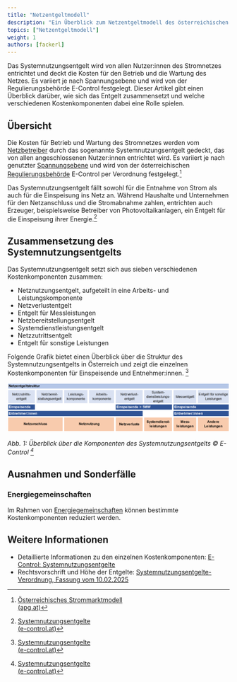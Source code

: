 ```yaml
---
title: "Netzentgeltmodell"
description: "Ein Überblick zum Netzentgeltmodell des österreichischen Stromnetzes."
topics: ["Netzentgeltmodell"]
weight: 1
authors: [fackerl]
---
```


Das Systemnutzungsentgelt wird von allen Nutzer:innen des Stromnetzes entrichtet und deckt die Kosten für den Betrieb und die Wartung des Netzes. Es variiert je nach Spannungsebene und wird von der Regulierungsbehörde E-Control festgelegt. Dieser Artikel gibt einen Überblick darüber, wie sich das Entgelt zusammensetzt und welche verschiedenen Kostenkomponenten dabei eine Rolle spielen.

<!-- more -->

## Übersicht

Die Kosten für Betrieb und Wartung des Stromnetzes werden vom [Netzbetreiber](/wissen/akteure/) durch das sogenannte Systemnutzungsentgelt gedeckt, das von allen angeschlossenen Nutzer:innen entrichtet wird. Es variiert je nach genutzter [Spannungsebene](/wissen/stromnetz/) und wird von der österreichischen [Regulierungsbehörde](/wissen/akteure/) E-Control per Verordnung festgelegt.[^1]

Das Systemnutzungsentgelt fällt sowohl für die Entnahme von Strom als auch für die Einspeisung ins Netz an. Während Haushalte und Unternehmen für den Netzanschluss und die Stromabnahme zahlen, entrichten auch Erzeuger, beispielsweise Betreiber von Photovoltaikanlagen, ein Entgelt für die Einspeisung ihrer Energie.[^2]

## Zusammensetzung des Systemnutzungsentgelts

Das Systemnutzungsentgelt setzt sich aus sieben verschiedenen Kostenkomponenten zusammen:

- Netznutzungsentgelt, aufgeteilt in eine Arbeits- und Leistungskomponente
- Netzverlustentgelt
- Entgelt für Messleistungen
- Netzbereitstellungsentgelt
- Systemdienstleistungsentgelt
- Netzzutrittsentgelt
- Entgelt für sonstige Leistungen

Folgende Grafik bietet einen Überblick über die Struktur des Systemnutzungsentgelts in Österreich und zeigt die einzelnen Kostenkomponenten für Einspeisende und Entnehmer:innen. [^2]

<img src="./econtrol_systemnutzungsentgelte.png" alt="Überblick Systemnutzungsentgelte © E-Control" />

*Abb. 1: Überblick über die Komponenten des Systemnutzungsentgelts © E-Control [^2]*

## Ausnahmen und Sonderfälle 

### Energiegemeinschaften

Im Rahmen von [Energiegemeinschaften](/wissen/energiegemeinschaften/) können bestimmte Kostenkomponenten reduziert werden.

<!-- Reduktion von Kosten für Bezugsleistung monatlichem Peak bei aFRR? -->

## Weitere Informationen

- Detaillierte Informationen zu den einzelnen Kostenkomponenten: [E-Control: Systemnutzungsentgelte](https://www.e-control.at/industrie/strom/strompreis/systemnutzungsentgelte)
- Rechtsvorschrift und Höhe der Entgelte: [Systemnutzungsentgelte-Verordnung, Fassung vom 10.02.2025](https://www.ris.bka.gv.at/GeltendeFassung.wxe?Abfrage=Bundesnormen&Gesetzesnummer=20010107)

[^1]: [Österreichisches Strommarktmodell<br>(apg.at)](https://markt.apg.at/strommarkt/oesterreichisches-strommarktmodell/)
[^2]: [Systemnutzungsentgelte<br>(e-control.at)](https://www.e-control.at/industrie/strom/strompreis/systemnutzungsentgelte)
